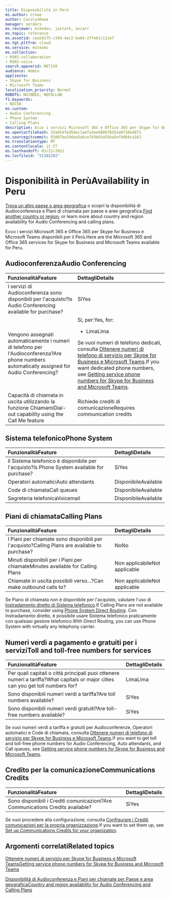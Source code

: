 ```yaml
---
title: Disponibilità in Perù
ms.author: crowe
author: CarolynRowe
manager: serdars
ms.reviewer: mikedav, jastark, oscarr
ms.topic: reference
ms.assetid: cea54175-c39d-4ac2-ba84-2ffeb1c111e7
ms.tgt.pltfrm: cloud
ms.service: msteams
ms.collection:
- M365-collaboration
- M365-voice
search.appverid: MET150
audience: Admin
appliesto:
- Skype for Business
- Microsoft Teams
localization_priority: Normal
ROBOTS: NOINDEX, NOFOLLOW
f1.keywords:
- NOCSH
ms.custom:
- Audio Conferencing
- Phone System
- Calling Plans
description: Ecco i servizi Microsoft 365 e Office 365 per Skype for Business e Microsoft Teams disponibili per il Perù.
ms.openlocfilehash: 32ab54fed54ec1aefa3ee688676d52e0710ed871
ms.sourcegitcommit: 01087be29daa3abce7d3b03a55ba5ef8db4ca161
ms.translationtype: MT
ms.contentlocale: it-IT
ms.lasthandoff: 03/23/2021
ms.locfileid: "51102282"
---
```

# <a name="availability-in-peru"></a><span data-ttu-id="dd9ed-103">Disponibilità in Perù</span><span class="sxs-lookup"><span data-stu-id="dd9ed-103">Availability in Peru</span></span>

<span data-ttu-id="dd9ed-104">[Trova un altro paese o area geografica](country-and-region-availability-for-audio-conferencing-and-calling-plans.md) o scopri la disponibilità di Audioconferenza e Piani di chiamata per paese e aree geografica.</span><span class="sxs-lookup"><span data-stu-id="dd9ed-104">[Find another country or region](country-and-region-availability-for-audio-conferencing-and-calling-plans.md), or learn more about country and region availability for Audio Conferencing and calling plans.</span></span>

<span data-ttu-id="dd9ed-105">Ecco i servizi Microsoft 365 e Office 365 per Skype for Business e Microsoft Teams disponibili per il Perù.</span><span class="sxs-lookup"><span data-stu-id="dd9ed-105">Here are the Microsoft 365 and Office 365 services for Skype for Business and Microsoft Teams available for Peru.</span></span>
  
## <a name="audio-conferencing"></a><span data-ttu-id="dd9ed-106">Audioconferenza</span><span class="sxs-lookup"><span data-stu-id="dd9ed-106">Audio Conferencing</span></span>

|<span data-ttu-id="dd9ed-107">**Funzionalità**</span><span class="sxs-lookup"><span data-stu-id="dd9ed-107">**Feature**</span></span>|<span data-ttu-id="dd9ed-108">**Dettagli**</span><span class="sxs-lookup"><span data-stu-id="dd9ed-108">**Details**</span></span>|
|:-----|:-----|
|<span data-ttu-id="dd9ed-109">I servizi di Audioconferenza sono disponibili per l'acquisto?</span><span class="sxs-lookup"><span data-stu-id="dd9ed-109">Is Audio Conferencing available for purchase?</span></span>  <br/> |<span data-ttu-id="dd9ed-110">Sì</span><span class="sxs-lookup"><span data-stu-id="dd9ed-110">Yes</span></span>  <br/> |
|<span data-ttu-id="dd9ed-111">Vengono assegnati automaticamente i numeri di telefono per l'Audioconferenza?</span><span class="sxs-lookup"><span data-stu-id="dd9ed-111">Are phone numbers automatically assigned for Audio Conferencing?</span></span>  <br/> |<span data-ttu-id="dd9ed-112">Sì, per:</span><span class="sxs-lookup"><span data-stu-id="dd9ed-112">Yes, for:</span></span> <br/><ul><li><span data-ttu-id="dd9ed-113">Lima</span><span class="sxs-lookup"><span data-stu-id="dd9ed-113">Lima</span></span></ul><span data-ttu-id="dd9ed-114">Se vuoi numeri di telefono dedicati, consulta [Ottenere numeri di telefono di servizio per Skype for Business e Microsoft Teams](../getting-service-phone-numbers.md).</span><span class="sxs-lookup"><span data-stu-id="dd9ed-114">If you want dedicated phone numbers, see [Getting service phone numbers for Skype for Business and Microsoft Teams](../getting-service-phone-numbers.md).</span></span>  <br/> |
|<span data-ttu-id="dd9ed-115">Capacità di chiamata in uscita utilizzando la funzione Chiamami</span><span class="sxs-lookup"><span data-stu-id="dd9ed-115">Dial-out capability using the Call Me feature</span></span>  <br/> |<span data-ttu-id="dd9ed-116">Richiede crediti di comunicazione</span><span class="sxs-lookup"><span data-stu-id="dd9ed-116">Requires communication credits</span></span>  <br/> |
   
## <a name="phone-system"></a><span data-ttu-id="dd9ed-117">Sistema telefonico</span><span class="sxs-lookup"><span data-stu-id="dd9ed-117">Phone System</span></span>

|<span data-ttu-id="dd9ed-118">**Funzionalità**</span><span class="sxs-lookup"><span data-stu-id="dd9ed-118">**Feature**</span></span>|<span data-ttu-id="dd9ed-119">**Dettagli**</span><span class="sxs-lookup"><span data-stu-id="dd9ed-119">**Details**</span></span>|
|:-----|:-----|
|<span data-ttu-id="dd9ed-120">Il Sistema telefonico è disponibile per l'acquisto?</span><span class="sxs-lookup"><span data-stu-id="dd9ed-120">Is Phone System available for purchase?</span></span>  <br/> |<span data-ttu-id="dd9ed-121">Sì</span><span class="sxs-lookup"><span data-stu-id="dd9ed-121">Yes</span></span>  <br/> |
| <span data-ttu-id="dd9ed-122">Operatori automatici</span><span class="sxs-lookup"><span data-stu-id="dd9ed-122">Auto attendants</span></span> <br/> |<span data-ttu-id="dd9ed-123">Disponibile</span><span class="sxs-lookup"><span data-stu-id="dd9ed-123">Available</span></span>  <br/> |
|<span data-ttu-id="dd9ed-124">Code di chiamata</span><span class="sxs-lookup"><span data-stu-id="dd9ed-124">Call queues</span></span>  <br/> |<span data-ttu-id="dd9ed-125">Disponibile</span><span class="sxs-lookup"><span data-stu-id="dd9ed-125">Available</span></span>  <br/> |
|<span data-ttu-id="dd9ed-126">Segreteria telefonica</span><span class="sxs-lookup"><span data-stu-id="dd9ed-126">Voicemail</span></span>  <br/> |<span data-ttu-id="dd9ed-127">Disponibile</span><span class="sxs-lookup"><span data-stu-id="dd9ed-127">Available</span></span>  <br/> |
   
## <a name="calling-plans"></a><span data-ttu-id="dd9ed-128">Piani di chiamata</span><span class="sxs-lookup"><span data-stu-id="dd9ed-128">Calling Plans</span></span>

|<span data-ttu-id="dd9ed-129">**Funzionalità**</span><span class="sxs-lookup"><span data-stu-id="dd9ed-129">**Feature**</span></span>|<span data-ttu-id="dd9ed-130">**Dettagli**</span><span class="sxs-lookup"><span data-stu-id="dd9ed-130">**Details**</span></span>|
|:-----|:-----|
|<span data-ttu-id="dd9ed-131">I Piani per chiamate sono disponibili per l'acquisto?</span><span class="sxs-lookup"><span data-stu-id="dd9ed-131">Calling Plans are available to purchase?</span></span>  <br/> |<span data-ttu-id="dd9ed-132">No</span><span class="sxs-lookup"><span data-stu-id="dd9ed-132">No</span></span>  <br/> |
|<span data-ttu-id="dd9ed-133">Minuti disponibili per i Piani per chiamate</span><span class="sxs-lookup"><span data-stu-id="dd9ed-133">Minutes available for Calling Plans</span></span>  <br/> |<span data-ttu-id="dd9ed-134">Non applicabile</span><span class="sxs-lookup"><span data-stu-id="dd9ed-134">Not applicable</span></span>  <br/> |
|<span data-ttu-id="dd9ed-135">Chiamate in uscita possibili verso...?</span><span class="sxs-lookup"><span data-stu-id="dd9ed-135">Can make outbound calls to?</span></span>  <br/> |<span data-ttu-id="dd9ed-136">Non applicabile</span><span class="sxs-lookup"><span data-stu-id="dd9ed-136">Not applicable</span></span>  <br/> |

<span data-ttu-id="dd9ed-137">Se Piano di chiamata non è disponibile per l'acquisto, valutare l'uso di [Instradamento diretto di Sistema telefonico](../direct-routing-landing-page.md).</span><span class="sxs-lookup"><span data-stu-id="dd9ed-137">If Calling Plans are not available to purchase, consider using [Phone System Direct Routing](../direct-routing-landing-page.md).</span></span> <span data-ttu-id="dd9ed-138">Con Instradamento diretto, è possibile usare Sistema telefonico praticamente con qualsiasi gestore telefonico.</span><span class="sxs-lookup"><span data-stu-id="dd9ed-138">With Direct Routing, you can use Phone System with virtually any telephony carrier.</span></span>
   
## <a name="toll-and-toll-free-numbers-for-services"></a><span data-ttu-id="dd9ed-139">Numeri verdi a pagamento e gratuiti per i servizi</span><span class="sxs-lookup"><span data-stu-id="dd9ed-139">Toll and toll-free numbers for services</span></span>

|<span data-ttu-id="dd9ed-140">**Funzionalità**</span><span class="sxs-lookup"><span data-stu-id="dd9ed-140">**Feature**</span></span>|<span data-ttu-id="dd9ed-141">**Dettagli**</span><span class="sxs-lookup"><span data-stu-id="dd9ed-141">**Details**</span></span>|
|:-----|:-----|
|<span data-ttu-id="dd9ed-142">Per quali capitali o città principali puoi ottenere numeri a tariffa?</span><span class="sxs-lookup"><span data-stu-id="dd9ed-142">What capitals or major cities can you get toll numbers for?</span></span>  <br/> |<span data-ttu-id="dd9ed-143">Lima</span><span class="sxs-lookup"><span data-stu-id="dd9ed-143">Lima</span></span>  <br/> |
|<span data-ttu-id="dd9ed-144">Sono disponibili numeri verdi a tariffa?</span><span class="sxs-lookup"><span data-stu-id="dd9ed-144">Are toll numbers available?</span></span>  <br/> |<span data-ttu-id="dd9ed-145">Sì</span><span class="sxs-lookup"><span data-stu-id="dd9ed-145">Yes</span></span>  <br/> |
|<span data-ttu-id="dd9ed-146">Sono disponibili numeri verdi gratuiti?</span><span class="sxs-lookup"><span data-stu-id="dd9ed-146">Are toll-free numbers available?</span></span>  <br/> |<span data-ttu-id="dd9ed-147">Sì</span><span class="sxs-lookup"><span data-stu-id="dd9ed-147">Yes</span></span>  <br/> |
   
 <span data-ttu-id="dd9ed-148">Se vuoi numeri verdi a tariffa e gratuiti per Audioconferenze, Operatori automatici e Code di chiamata, consulta [Ottenere numeri di telefono di servizio per Skype for Business e Microsoft Teams](../getting-service-phone-numbers.md).</span><span class="sxs-lookup"><span data-stu-id="dd9ed-148">If you want to get toll and toll-free phone numbers for Audio Conferencing, Auto attendants, and Call queues, see [Getting service phone numbers for Skype for Business and Microsoft Teams](../getting-service-phone-numbers.md).</span></span>
  
## <a name="communications-credits"></a><span data-ttu-id="dd9ed-149">Credito per la comunicazione</span><span class="sxs-lookup"><span data-stu-id="dd9ed-149">Communications Credits</span></span>

|<span data-ttu-id="dd9ed-150">**Funzionalità**</span><span class="sxs-lookup"><span data-stu-id="dd9ed-150">**Feature**</span></span>|<span data-ttu-id="dd9ed-151">**Dettagli**</span><span class="sxs-lookup"><span data-stu-id="dd9ed-151">**Details**</span></span>|
|:-----|:-----|
|<span data-ttu-id="dd9ed-152">Sono disponibili i Crediti comunicazioni?</span><span class="sxs-lookup"><span data-stu-id="dd9ed-152">Are Communications Credits available?</span></span>  <br/> |<span data-ttu-id="dd9ed-153">Sì</span><span class="sxs-lookup"><span data-stu-id="dd9ed-153">Yes</span></span>  <br/> |
   
<span data-ttu-id="dd9ed-154">Se vuoi procedere alla configurazione, consulta [Configurare i Crediti comunicazioni per la propria organizzazione](../set-up-communications-credits-for-your-organization.md).</span><span class="sxs-lookup"><span data-stu-id="dd9ed-154">If you want to set them up, see [Set up Communications Credits for your organization](../set-up-communications-credits-for-your-organization.md).</span></span>
  
## <a name="related-topics"></a><span data-ttu-id="dd9ed-155">Argomenti correlati</span><span class="sxs-lookup"><span data-stu-id="dd9ed-155">Related topics</span></span>

[<span data-ttu-id="dd9ed-156">Ottenere numeri di servizio per Skype for Business e Microsoft Teams</span><span class="sxs-lookup"><span data-stu-id="dd9ed-156">Getting service phone numbers for Skype for Business and Microsoft Teams</span></span>](../getting-service-phone-numbers.md)

[<span data-ttu-id="dd9ed-157">Disponibilità di Audioconferenza e Piani per chiamate per Paese e area geografica</span><span class="sxs-lookup"><span data-stu-id="dd9ed-157">Country and region availability for Audio Conferencing and Calling Plans</span></span>](country-and-region-availability-for-audio-conferencing-and-calling-plans.md)

  
